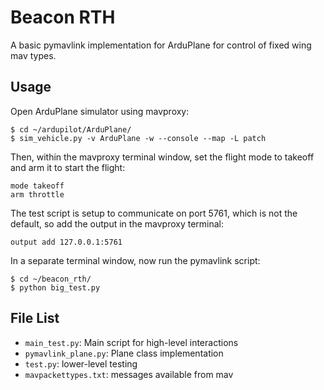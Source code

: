 # Beacon RTH
A basic pymavlink implementation for ArduPlane for control of fixed wing mav types.

## Usage
Open ArduPlane simulator using mavproxy:
```
$ cd ~/ardupilot/ArduPlane/
$ sim_vehicle.py -v ArduPlane -w --console --map -L patch
```
Then, within the mavproxy terminal window, set the flight mode to takeoff and arm it to start the flight:
```
mode takeoff
arm throttle
```
The test script is setup to communicate on port 5761, which is not the default, so add the output in the mavproxy terminal:
```
output add 127.0.0.1:5761
```
In a separate terminal window, now run the pymavlink script:
```
$ cd ~/beacon_rth/
$ python big_test.py
```

## File List
- `main_test.py`: Main script for high-level interactions
- `pymavlink_plane.py`: Plane class implementation
- `test.py`: lower-level testing
- `mavpackettypes.txt`: messages available from mav
